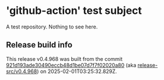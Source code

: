 # 'github-action' test subject

A test repository. Nothing to see here.


## Release build info

This release v0.4.968 was built from the commit [921d193ade30490eccb48d1be07d7f7f02020a80](https://github.com/kattecon/gh-release-test-ga/tree/921d193ade30490eccb48d1be07d7f7f02020a80) (aka [release-src/v0.4.968](https://github.com/kattecon/gh-release-test-ga/tree/release-src/v0.4.968)) on 2025-02-01T03:25:32.829Z.
        